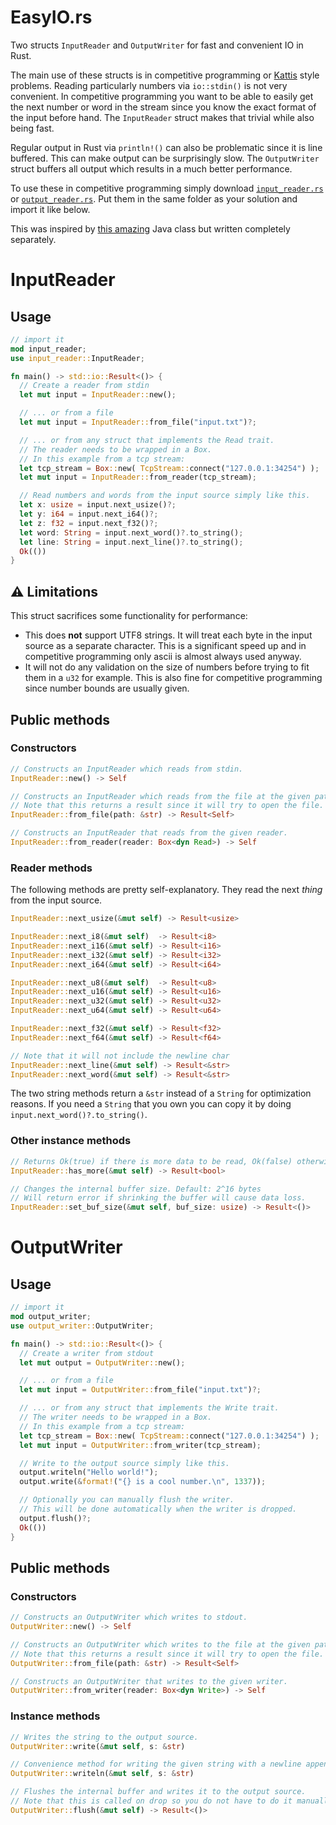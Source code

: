 # EasyIO.rs
Two structs `InputReader` and `OutputWriter` for fast and convenient IO in Rust.

The main use of these structs is in competitive programming or [Kattis](https://open.kattis.com/) style problems. Reading particularly numbers via `io::stdin()` is not very convenient. In competitive programming you want to be able to easily get the next number or word in the stream since you know the exact format of the input before hand. The `InputReader` struct makes that trivial while also being fast.

Regular output in Rust via `println!()` can also be problematic since it is line buffered. This can make output can be surprisingly slow. The `OutputWriter` struct buffers all output which results in a much better performance.

To use these in competitive programming simply download [`input_reader.rs`](https://github.com/AxlLind/EasyIO.rs/blob/master/src/input_reader.rs) or [`output_reader.rs`](https://github.com/AxlLind/EasyIO.rs/blob/master/src/output_writer.rs). Put them in the same folder as your solution and import it like below.

This was inspired by [this amazing](https://github.com/williamfiset/FastJavaIO) Java class but written completely separately.

# InputReader
## Usage
```Rust
// import it
mod input_reader;
use input_reader::InputReader;

fn main() -> std::io::Result<()> {
  // Create a reader from stdin
  let mut input = InputReader::new();

  // ... or from a file
  let mut input = InputReader::from_file("input.txt")?;

  // ... or from any struct that implements the Read trait.
  // The reader needs to be wrapped in a Box.
  // In this example from a tcp stream:
  let tcp_stream = Box::new( TcpStream::connect("127.0.0.1:34254") );
  let mut input = InputReader::from_reader(tcp_stream);

  // Read numbers and words from the input source simply like this.
  let x: usize = input.next_usize()?;
  let y: i64 = input.next_i64()?;
  let z: f32 = input.next_f32()?;
  let word: String = input.next_word()?.to_string();
  let line: String = input.next_line()?.to_string();
  Ok(())
}
```

## :warning: Limitations
This struct sacrifices some functionality for performance:
- This does **not** support UTF8 strings. It will treat each byte in the input source as a separate character. This is a significant speed up and in competitive programming only ascii is almost always used anyway.
- It will not do any validation on the size of numbers before trying to fit them in a `u32` for example. This is also fine for competitive programming since number bounds are usually given.

## Public methods
### Constructors
```Rust
// Constructs an InputReader which reads from stdin.
InputReader::new() -> Self
```

```Rust
// Constructs an InputReader which reads from the file at the given path.
// Note that this returns a result since it will try to open the file.
InputReader::from_file(path: &str) -> Result<Self>
```

```Rust
// Constructs an InputReader that reads from the given reader.
InputReader::from_reader(reader: Box<dyn Read>) -> Self
```

### Reader methods
The following methods are pretty self-explanatory. They read the next *thing* from the input source.

```Rust
InputReader::next_usize(&mut self) -> Result<usize>

InputReader::next_i8(&mut self)  -> Result<i8>
InputReader::next_i16(&mut self) -> Result<i16>
InputReader::next_i32(&mut self) -> Result<i32>
InputReader::next_i64(&mut self) -> Result<i64>

InputReader::next_u8(&mut self)  -> Result<u8>
InputReader::next_u16(&mut self) -> Result<u16>
InputReader::next_u32(&mut self) -> Result<u32>
InputReader::next_u64(&mut self) -> Result<u64>

InputReader::next_f32(&mut self) -> Result<f32>
InputReader::next_f64(&mut self) -> Result<f64>

// Note that it will not include the newline char
InputReader::next_line(&mut self) -> Result<&str>
InputReader::next_word(&mut self) -> Result<&str>
```

The two string methods return a `&str` instead of a `String` for optimization reasons. If you need a `String` that you own you can copy it by doing `input.next_word()?.to_string()`.

### Other instance methods
```Rust
// Returns Ok(true) if there is more data to be read, Ok(false) otherwise.
InputReader::has_more(&mut self) -> Result<bool>

// Changes the internal buffer size. Default: 2^16 bytes
// Will return error if shrinking the buffer will cause data loss.
InputReader::set_buf_size(&mut self, buf_size: usize) -> Result<()>
```

# OutputWriter
## Usage
```Rust
// import it
mod output_writer;
use output_writer::OutputWriter;

fn main() -> std::io::Result<()> {
  // Create a writer from stdout
  let mut output = OutputWriter::new();

  // ... or from a file
  let mut input = OutputWriter::from_file("input.txt")?;

  // ... or from any struct that implements the Write trait.
  // The writer needs to be wrapped in a Box.
  // In this example from a tcp stream:
  let tcp_stream = Box::new( TcpStream::connect("127.0.0.1:34254") );
  let mut input = OutputWriter::from_writer(tcp_stream);

  // Write to the output source simply like this.
  output.writeln("Hello world!");
  output.write(&format!("{} is a cool number.\n", 1337));

  // Optionally you can manually flush the writer.
  // This will be done automatically when the writer is dropped.
  output.flush()?;
  Ok(())
}
```

## Public methods
### Constructors
```Rust
// Constructs an OutputWriter which writes to stdout.
OutputWriter::new() -> Self
```

```Rust
// Constructs an OutputWriter which writes to the file at the given path.
// Note that this returns a result since it will try to open the file.
OutputWriter::from_file(path: &str) -> Result<Self>
```

```Rust
// Constructs an OutputWriter that writes to the given writer.
OutputWriter::from_writer(reader: Box<dyn Write>) -> Self
```

### Instance methods
```Rust
// Writes the string to the output source.
OutputWriter::write(&mut self, s: &str)

// Convenience method for writing the given string with a newline appended.
OutputWriter::writeln(&mut self, s: &str)

// Flushes the internal buffer and writes it to the output source.
// Note that this is called on drop so you do not have to do it manually.
OutputWriter::flush(&mut self) -> Result<()>
```
